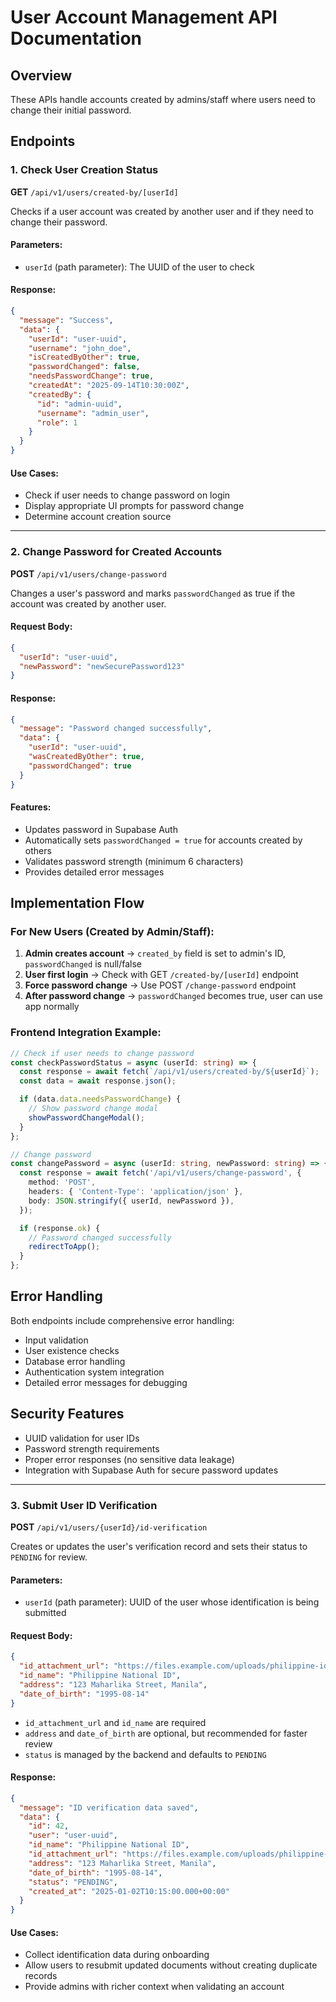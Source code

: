 # User Account Management API Documentation

## Overview

These APIs handle accounts created by admins/staff where users need to change their initial password.

## Endpoints

### 1. Check User Creation Status

**GET** `/api/v1/users/created-by/[userId]`

Checks if a user account was created by another user and if they need to change their password.

#### Parameters:

- `userId` (path parameter): The UUID of the user to check

#### Response:

```json
{
  "message": "Success",
  "data": {
    "userId": "user-uuid",
    "username": "john_doe",
    "isCreatedByOther": true,
    "passwordChanged": false,
    "needsPasswordChange": true,
    "createdAt": "2025-09-14T10:30:00Z",
    "createdBy": {
      "id": "admin-uuid",
      "username": "admin_user",
      "role": 1
    }
  }
}
```

#### Use Cases:

- Check if user needs to change password on login
- Display appropriate UI prompts for password change
- Determine account creation source

---

### 2. Change Password for Created Accounts

**POST** `/api/v1/users/change-password`

Changes a user's password and marks `passwordChanged` as true if the account was created by another user.

#### Request Body:

```json
{
  "userId": "user-uuid",
  "newPassword": "newSecurePassword123"
}
```

#### Response:

```json
{
  "message": "Password changed successfully",
  "data": {
    "userId": "user-uuid",
    "wasCreatedByOther": true,
    "passwordChanged": true
  }
}
```

#### Features:

- Updates password in Supabase Auth
- Automatically sets `passwordChanged = true` for accounts created by others
- Validates password strength (minimum 6 characters)
- Provides detailed error messages

## Implementation Flow

### For New Users (Created by Admin/Staff):

1. **Admin creates account** → `created_by` field is set to admin's ID, `passwordChanged` is null/false
2. **User first login** → Check with GET `/created-by/[userId]` endpoint
3. **Force password change** → Use POST `/change-password` endpoint
4. **After password change** → `passwordChanged` becomes true, user can use app normally

### Frontend Integration Example:

```typescript
// Check if user needs to change password
const checkPasswordStatus = async (userId: string) => {
  const response = await fetch(`/api/v1/users/created-by/${userId}`);
  const data = await response.json();

  if (data.data.needsPasswordChange) {
    // Show password change modal
    showPasswordChangeModal();
  }
};

// Change password
const changePassword = async (userId: string, newPassword: string) => {
  const response = await fetch('/api/v1/users/change-password', {
    method: 'POST',
    headers: { 'Content-Type': 'application/json' },
    body: JSON.stringify({ userId, newPassword }),
  });

  if (response.ok) {
    // Password changed successfully
    redirectToApp();
  }
};
```

## Error Handling

Both endpoints include comprehensive error handling:

- Input validation
- User existence checks
- Database error handling
- Authentication system integration
- Detailed error messages for debugging

## Security Features

- UUID validation for user IDs
- Password strength requirements
- Proper error responses (no sensitive data leakage)
- Integration with Supabase Auth for secure password updates

---

### 3. Submit User ID Verification

**POST** `/api/v1/users/{userId}/id-verification`

Creates or updates the user's verification record and sets their status to `PENDING` for review.

#### Parameters:

- `userId` (path parameter): UUID of the user whose identification is being submitted

#### Request Body:

```json
{
  "id_attachment_url": "https://files.example.com/uploads/philippine-id.png",
  "id_name": "Philippine National ID",
  "address": "123 Maharlika Street, Manila",
  "date_of_birth": "1995-08-14"
}
```

- `id_attachment_url` and `id_name` are required
- `address` and `date_of_birth` are optional, but recommended for faster review
- `status` is managed by the backend and defaults to `PENDING`

#### Response:

```json
{
  "message": "ID verification data saved",
  "data": {
    "id": 42,
    "user": "user-uuid",
    "id_name": "Philippine National ID",
    "id_attachment_url": "https://files.example.com/uploads/philippine-id.png",
    "address": "123 Maharlika Street, Manila",
    "date_of_birth": "1995-08-14",
    "status": "PENDING",
    "created_at": "2025-01-02T10:15:00.000+00:00"
  }
}
```

#### Use Cases:

- Collect identification data during onboarding
- Allow users to resubmit updated documents without creating duplicate records
- Provide admins with richer context when validating an account

```

```
